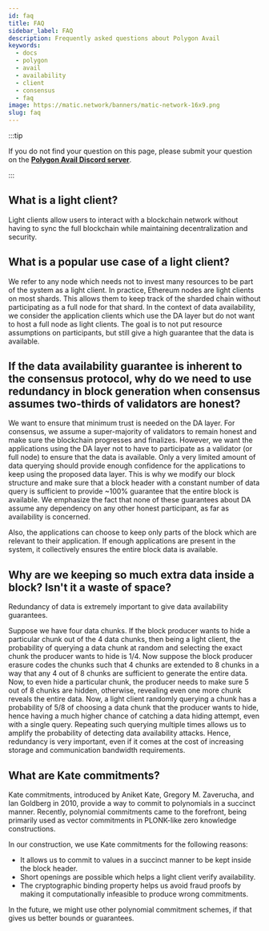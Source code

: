 ```yaml
---
id: faq
title: FAQ
sidebar_label: FAQ
description: Frequently asked questions about Polygon Avail
keywords:
  - docs
  - polygon
  - avail
  - availability
  - client
  - consensus
  - faq
image: https://matic.network/banners/matic-network-16x9.png
slug: faq
---
```


:::tip

If you do not find your question on this page, please submit your question on the 
**[Polygon Avail Discord server](https://discord.gg/jXbK2DDeNt)**.

:::

## What is a light client? 

Light clients allow users to interact with a blockchain network without having to sync the full 
blockchain while maintaining decentralization and security.

## What is a popular use case of a light client?

We refer to any node which needs not to invest many resources to be part of the system as a light 
client. In practice, Ethereum nodes are light clients on most shards. This allows them to keep track 
of the sharded chain without participating as a full node for that shard.
In the context of data availability, we consider the application clients which use the DA layer but 
do not want to host a full node as light clients. The goal is to not put resource assumptions on 
participants, but still give a high guarantee that the data is available.

## If the data availability guarantee is inherent to the consensus protocol, why do we need to use redundancy in block generation when consensus assumes two-thirds of validators are honest?

We want to ensure that minimum trust is needed on the DA layer. For consensus, we assume a 
super-majority of validators to remain honest and make sure the blockchain progresses and finalizes. 
However, we want the applications using the DA layer not to have to participate as a validator (or full 
node) to ensure that the data is available. Only a very limited amount of data querying should provide 
enough confidence for the applications to keep using the proposed data layer. This is why we modify our block 
structure and make sure that a block header with a constant number of data query is sufficient to provide 
~100% guarantee that the entire block is available. We emphasize the fact that none of these guarantees 
about DA assume any dependency on any other honest participant, as far as availability is concerned.

Also, the applications can choose to keep only parts of the block which are relevant to their application. 
If enough applications are present in the system, it collectively ensures the entire block data 
is available.

## Why are we keeping so much extra data inside a block? Isn't it a waste of space?

Redundancy of data is extremely important to give data availability guarantees. 

Suppose we have four data chunks. If the block producer wants to hide a particular chunk out of the 4 data 
chunks, then being a light client, the probability of querying a data chunk at random and selecting the exact 
chunk the producer wants to hide is 1/4. Now suppose the block producer erasure codes the chunks such that 4 
chunks are extended to 8 chunks in a way that any 4 out of 8 chunks are sufficient to generate the entire data. 
Now, to even hide a particular chunk, the producer needs to make sure 5 out of 8 chunks are hidden, otherwise, revealing even one more chunk reveals the entire data. Now, a light client randomly querying a chunk has a 
probability of 5/8 of choosing a data chunk that the producer wants to hide, hence having a much higher chance 
of catching a data hiding attempt, even with a single query. Repeating such querying multiple times allows us 
to amplify the probability of detecting data availability attacks. Hence, redundancy is very important, even 
if it comes at the cost of increasing storage and communication bandwidth requirements.

## What are Kate commitments?

Kate commitments, introduced by Aniket Kate, Gregory M. Zaverucha, and Ian Goldberg in 2010, provide a 
way to commit to polynomials in a succinct manner. Recently, polynomial commitments came to the forefront, 
being primarily used as vector commitments in PLONK-like zero knowledge constructions.

In our construction, we use Kate commitments for the following reasons:

- It allows us to commit to values in a succinct manner to be kept inside the block header.
- Short openings are possible which helps a light client verify availability.
- The cryptographic binding property helps us avoid fraud proofs by making it computationally infeasible 
  to produce wrong commitments.

<!-- This allows the extension of commitments be same as the commitment to extended data, which proves 
correctness of commitment construction without having access to the entire data of the block. -->

In the future, we might use other polynomial commitment schemes, if that gives us better bounds or guarantees.
